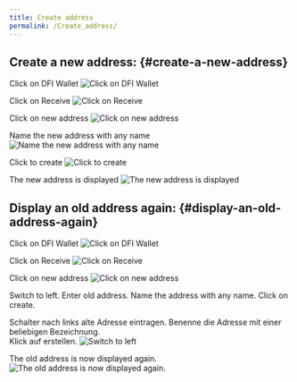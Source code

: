 ```yaml
---
title: Create address
permalink: /Create_address/
---
```


## Create a new address: {#create-a-new-address}

Click on DFI Wallet
![Click on DFI Wallet](../media/createaddress_EN_01.png)

Click on Receive
![Click on Receive](../media/createaddress_EN_02.png)

Click on new address
![Click on new address](../media/createaddress_EN_03.png)

Name the new address with any name
![Name the new address with any name](../media/createaddress_EN_04.png)

Click to create
![Click to create](../media/createaddress_EN_05.png)

The new address is displayed
![The new address is displayed](../media/createaddress_EN_06.png)

## Display an old address again: {#display-an-old-address-again}

Click on DFI Wallet
![Click on DFI Wallet](../media/createaddress_EN_01.png)

Click on Receive
![Click on Receive](../media/createaddress_EN_02.png)

Click on new address
![Click on new address](../media/createaddress_EN_03.png)

Switch to left.
Enter old address.
Name the address with any name.
Click on create.

Schalter nach links alte Adresse eintragen.
Benenne die Adresse mit einer beliebigen Bezeichnung.  
Klick auf erstellen.
![Switch to left](../media/createaddress_EN_07.png)

The old address is now displayed again.
![The old address is now displayed again.](../media/createaddress_EN_08.png)
